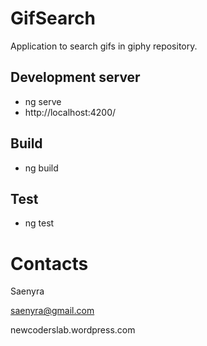 # GifSearch
Application to search gifs in giphy repository.

## Development server
* ng serve
* http://localhost:4200/


## Build
* ng build

## Test
* ng test


# Contacts
Saenyra

saenyra@gmail.com

newcoderslab.wordpress.com